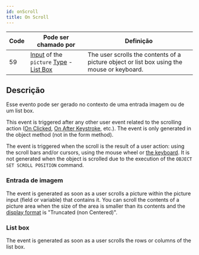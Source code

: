 ```yaml
---
id: onScroll
title: On Scroll
---
```


| Code | Pode ser chamado por                                                                                                                                | Definição                                                                                  |
| ---- | --------------------------------------------------------------------------------------------------------------------------------------------------- | ------------------------------------------------------------------------------------------ |
| 59   | [Input](FormObjects/input_overview.md) of the `picture` [Type](FormObjects/properties_Object.md#type) - [List Box](FormObjects/listbox_overview.md) | The user scrolls the contents of a picture object or list box using the mouse or keyboard. |

## Descrição

Esse evento pode ser gerado no contexto de uma entrada imagem ou de um list box.

This event is triggered after any other user event related to the scrolling action ([On Clicked](onClicked.md), [On After Keystroke](onAfterKeystroke.md), etc.). The event is only generated in the object method (not in the form method).

The event is triggered when the scroll is the result of a user action: using the scroll bars and/or cursors, using the mouse wheel or [the keyboard](FormObjects/properties_Appearance.md#vertical-scroll-bar). It is not generated when the object is scrolled due to the execution of the `OBJECT SET SCROLL POSITION` command.

### Entrada de imagem

The event is generated as soon as a user scrolls a picture within the picture input (field or variable) that contains it. You can scroll the contents of a picture area when the size of the area is smaller than its contents and the [display format](FormObjects/properties_Display.md#picture-format) is "Truncated (non Centered)".

### List box

The event is generated as soon as a user scrolls the rows or columns of the list box.
